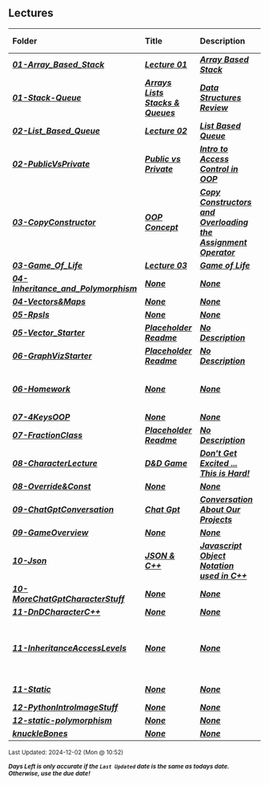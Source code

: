 ## Lectures

| Folder | Title | Description | Due Date | Due |  |
|:------|:------|:------|:-----:|:-----:|-----|
| ***<a href="https://github.com/rugbyprof/2143-Object-Oriented-Programming/tree/master/Lectures/01-Array_Based_Stack">01-Array_Based_Stack</a>*** | ***<a href="https://github.com/rugbyprof/2143-Object-Oriented-Programming/tree/master/Lectures/01-Array_Based_Stack"> Lecture 01 </a>*** | ***<a href="https://github.com/rugbyprof/2143-Object-Oriented-Programming/tree/master/Lectures/01-Array_Based_Stack"> Array Based Stack</a>*** | ***<a href="https://github.com/rugbyprof/2143-Object-Oriented-Programming/tree/master/Lectures/01-Array_Based_Stack">None</a>*** | ***<a href="https://github.com/rugbyprof/2143-Object-Oriented-Programming/tree/master/Lectures/01-Array_Based_Stack">N/A</a>*** |  |
| ***<a href="https://github.com/rugbyprof/2143-Object-Oriented-Programming/tree/master/Lectures/01-Stack-Queue">01-Stack-Queue</a>*** | ***<a href="https://github.com/rugbyprof/2143-Object-Oriented-Programming/tree/master/Lectures/01-Stack-Queue"> Arrays Lists Stacks & Queues </a>*** | ***<a href="https://github.com/rugbyprof/2143-Object-Oriented-Programming/tree/master/Lectures/01-Stack-Queue"> Data Structures Review</a>*** | ***<a href="https://github.com/rugbyprof/2143-Object-Oriented-Programming/tree/master/Lectures/01-Stack-Queue">None</a>*** | ***<a href="https://github.com/rugbyprof/2143-Object-Oriented-Programming/tree/master/Lectures/01-Stack-Queue"> NA</a>*** |  |
| ***<a href="https://github.com/rugbyprof/2143-Object-Oriented-Programming/tree/master/Lectures/02-List_Based_Queue">02-List_Based_Queue</a>*** | ***<a href="https://github.com/rugbyprof/2143-Object-Oriented-Programming/tree/master/Lectures/02-List_Based_Queue"> Lecture 02 </a>*** | ***<a href="https://github.com/rugbyprof/2143-Object-Oriented-Programming/tree/master/Lectures/02-List_Based_Queue"> List Based Queue</a>*** | ***<a href="https://github.com/rugbyprof/2143-Object-Oriented-Programming/tree/master/Lectures/02-List_Based_Queue">None</a>*** | ***<a href="https://github.com/rugbyprof/2143-Object-Oriented-Programming/tree/master/Lectures/02-List_Based_Queue">N/A</a>*** |  |
| ***<a href="https://github.com/rugbyprof/2143-Object-Oriented-Programming/tree/master/Lectures/02-PublicVsPrivate">02-PublicVsPrivate</a>*** | ***<a href="https://github.com/rugbyprof/2143-Object-Oriented-Programming/tree/master/Lectures/02-PublicVsPrivate"> Public vs Private </a>*** | ***<a href="https://github.com/rugbyprof/2143-Object-Oriented-Programming/tree/master/Lectures/02-PublicVsPrivate"> Intro to Access Control in OOP</a>*** | ***<a href="https://github.com/rugbyprof/2143-Object-Oriented-Programming/tree/master/Lectures/02-PublicVsPrivate">None</a>*** | ***<a href="https://github.com/rugbyprof/2143-Object-Oriented-Programming/tree/master/Lectures/02-PublicVsPrivate"> NA</a>*** |  |
| ***<a href="https://github.com/rugbyprof/2143-Object-Oriented-Programming/tree/master/Lectures/03-CopyConstructor">03-CopyConstructor</a>*** | ***<a href="https://github.com/rugbyprof/2143-Object-Oriented-Programming/tree/master/Lectures/03-CopyConstructor"> OOP Concept </a>*** | ***<a href="https://github.com/rugbyprof/2143-Object-Oriented-Programming/tree/master/Lectures/03-CopyConstructor"> Copy Constructors and Overloading the Assignment Operator</a>*** | ***<a href="https://github.com/rugbyprof/2143-Object-Oriented-Programming/tree/master/Lectures/03-CopyConstructor">None</a>*** | ***<a href="https://github.com/rugbyprof/2143-Object-Oriented-Programming/tree/master/Lectures/03-CopyConstructor"> NA</a>*** |  |
| ***<a href="https://github.com/rugbyprof/2143-Object-Oriented-Programming/tree/master/Lectures/03-Game_Of_Life">03-Game_Of_Life</a>*** | ***<a href="https://github.com/rugbyprof/2143-Object-Oriented-Programming/tree/master/Lectures/03-Game_Of_Life"> Lecture 03 </a>*** | ***<a href="https://github.com/rugbyprof/2143-Object-Oriented-Programming/tree/master/Lectures/03-Game_Of_Life"> Game of Life</a>*** | ***<a href="https://github.com/rugbyprof/2143-Object-Oriented-Programming/tree/master/Lectures/03-Game_Of_Life">None</a>*** | ***<a href="https://github.com/rugbyprof/2143-Object-Oriented-Programming/tree/master/Lectures/03-Game_Of_Life">N/A</a>*** |  |
| ***<a href="https://github.com/rugbyprof/2143-Object-Oriented-Programming/tree/master/Lectures/04-Inheritance_and_Polymorphism">04-Inheritance_and_Polymorphism</a>*** | ***<a href="https://github.com/rugbyprof/2143-Object-Oriented-Programming/tree/master/Lectures/04-Inheritance_and_Polymorphism">None</a>*** | ***<a href="https://github.com/rugbyprof/2143-Object-Oriented-Programming/tree/master/Lectures/04-Inheritance_and_Polymorphism">None</a>*** | ***<a href="https://github.com/rugbyprof/2143-Object-Oriented-Programming/tree/master/Lectures/04-Inheritance_and_Polymorphism">None</a>*** | ***<a href="https://github.com/rugbyprof/2143-Object-Oriented-Programming/tree/master/Lectures/04-Inheritance_and_Polymorphism"> None</a>*** |  |
| ***<a href="https://github.com/rugbyprof/2143-Object-Oriented-Programming/tree/master/Lectures/04-Vectors&Maps">04-Vectors&Maps</a>*** | ***<a href="https://github.com/rugbyprof/2143-Object-Oriented-Programming/tree/master/Lectures/04-Vectors&Maps">None</a>*** | ***<a href="https://github.com/rugbyprof/2143-Object-Oriented-Programming/tree/master/Lectures/04-Vectors&Maps">None</a>*** | ***<a href="https://github.com/rugbyprof/2143-Object-Oriented-Programming/tree/master/Lectures/04-Vectors&Maps">None</a>*** | ***<a href="https://github.com/rugbyprof/2143-Object-Oriented-Programming/tree/master/Lectures/04-Vectors&Maps">|  #  | Name                             | Description                                       |</a>*** |  |
| ***<a href="https://github.com/rugbyprof/2143-Object-Oriented-Programming/tree/master/Lectures/05-Rpsls">05-Rpsls</a>*** | ***<a href="https://github.com/rugbyprof/2143-Object-Oriented-Programming/tree/master/Lectures/05-Rpsls">None</a>*** | ***<a href="https://github.com/rugbyprof/2143-Object-Oriented-Programming/tree/master/Lectures/05-Rpsls">None</a>*** | ***<a href="https://github.com/rugbyprof/2143-Object-Oriented-Programming/tree/master/Lectures/05-Rpsls">None</a>*** | ***<a href="https://github.com/rugbyprof/2143-Object-Oriented-Programming/tree/master/Lectures/05-Rpsls">N/A</a>*** |  |
| ***<a href="https://github.com/rugbyprof/2143-Object-Oriented-Programming/tree/master/Lectures/05-Vector_Starter">05-Vector_Starter</a>*** | ***<a href="https://github.com/rugbyprof/2143-Object-Oriented-Programming/tree/master/Lectures/05-Vector_Starter"> Placeholder Readme </a>*** | ***<a href="https://github.com/rugbyprof/2143-Object-Oriented-Programming/tree/master/Lectures/05-Vector_Starter"> No Description</a>*** | ***<a href="https://github.com/rugbyprof/2143-Object-Oriented-Programming/tree/master/Lectures/05-Vector_Starter">None</a>*** | ***<a href="https://github.com/rugbyprof/2143-Object-Oriented-Programming/tree/master/Lectures/05-Vector_Starter">N/A</a>*** |  |
| ***<a href="https://github.com/rugbyprof/2143-Object-Oriented-Programming/tree/master/Lectures/06-GraphVizStarter">06-GraphVizStarter</a>*** | ***<a href="https://github.com/rugbyprof/2143-Object-Oriented-Programming/tree/master/Lectures/06-GraphVizStarter"> Placeholder Readme </a>*** | ***<a href="https://github.com/rugbyprof/2143-Object-Oriented-Programming/tree/master/Lectures/06-GraphVizStarter"> No Description</a>*** | ***<a href="https://github.com/rugbyprof/2143-Object-Oriented-Programming/tree/master/Lectures/06-GraphVizStarter">None</a>*** | ***<a href="https://github.com/rugbyprof/2143-Object-Oriented-Programming/tree/master/Lectures/06-GraphVizStarter">N/A</a>*** |  |
| ***<a href="https://github.com/rugbyprof/2143-Object-Oriented-Programming/tree/master/Lectures/06-Homework">06-Homework</a>*** | ***<a href="https://github.com/rugbyprof/2143-Object-Oriented-Programming/tree/master/Lectures/06-Homework">None</a>*** | ***<a href="https://github.com/rugbyprof/2143-Object-Oriented-Programming/tree/master/Lectures/06-Homework">None</a>*** | ***<a href="https://github.com/rugbyprof/2143-Object-Oriented-Programming/tree/master/Lectures/06-Homework">None</a>*** | ***<a href="https://github.com/rugbyprof/2143-Object-Oriented-Programming/tree/master/Lectures/06-Homework"> 1. **Card Game: "War" with Inheritance**</a>*** |  |
| ***<a href="https://github.com/rugbyprof/2143-Object-Oriented-Programming/tree/master/Lectures/07-4KeysOOP">07-4KeysOOP</a>*** | ***<a href="https://github.com/rugbyprof/2143-Object-Oriented-Programming/tree/master/Lectures/07-4KeysOOP">None</a>*** | ***<a href="https://github.com/rugbyprof/2143-Object-Oriented-Programming/tree/master/Lectures/07-4KeysOOP">None</a>*** | ***<a href="https://github.com/rugbyprof/2143-Object-Oriented-Programming/tree/master/Lectures/07-4KeysOOP">None</a>*** | ***<a href="https://github.com/rugbyprof/2143-Object-Oriented-Programming/tree/master/Lectures/07-4KeysOOP">N/A</a>*** |  |
| ***<a href="https://github.com/rugbyprof/2143-Object-Oriented-Programming/tree/master/Lectures/07-FractionClass">07-FractionClass</a>*** | ***<a href="https://github.com/rugbyprof/2143-Object-Oriented-Programming/tree/master/Lectures/07-FractionClass"> Placeholder Readme </a>*** | ***<a href="https://github.com/rugbyprof/2143-Object-Oriented-Programming/tree/master/Lectures/07-FractionClass"> No Description</a>*** | ***<a href="https://github.com/rugbyprof/2143-Object-Oriented-Programming/tree/master/Lectures/07-FractionClass">None</a>*** | ***<a href="https://github.com/rugbyprof/2143-Object-Oriented-Programming/tree/master/Lectures/07-FractionClass">N/A</a>*** |  |
| ***<a href="https://github.com/rugbyprof/2143-Object-Oriented-Programming/tree/master/Lectures/08-CharacterLecture">08-CharacterLecture</a>*** | ***<a href="https://github.com/rugbyprof/2143-Object-Oriented-Programming/tree/master/Lectures/08-CharacterLecture"> D&D Game </a>*** | ***<a href="https://github.com/rugbyprof/2143-Object-Oriented-Programming/tree/master/Lectures/08-CharacterLecture"> Don't Get Excited ... This is Hard!</a>*** | ***<a href="https://github.com/rugbyprof/2143-Object-Oriented-Programming/tree/master/Lectures/08-CharacterLecture">None</a>*** | ***<a href="https://github.com/rugbyprof/2143-Object-Oriented-Programming/tree/master/Lectures/08-CharacterLecture"> Characters</a>*** |  |
| ***<a href="https://github.com/rugbyprof/2143-Object-Oriented-Programming/tree/master/Lectures/08-Override&Const">08-Override&Const</a>*** | ***<a href="https://github.com/rugbyprof/2143-Object-Oriented-Programming/tree/master/Lectures/08-Override&Const">None</a>*** | ***<a href="https://github.com/rugbyprof/2143-Object-Oriented-Programming/tree/master/Lectures/08-Override&Const">None</a>*** | ***<a href="https://github.com/rugbyprof/2143-Object-Oriented-Programming/tree/master/Lectures/08-Override&Const">None</a>*** | ***<a href="https://github.com/rugbyprof/2143-Object-Oriented-Programming/tree/master/Lectures/08-Override&Const"> Const</a>*** |  |
| ***<a href="https://github.com/rugbyprof/2143-Object-Oriented-Programming/tree/master/Lectures/09-ChatGptConversation">09-ChatGptConversation</a>*** | ***<a href="https://github.com/rugbyprof/2143-Object-Oriented-Programming/tree/master/Lectures/09-ChatGptConversation"> Chat Gpt </a>*** | ***<a href="https://github.com/rugbyprof/2143-Object-Oriented-Programming/tree/master/Lectures/09-ChatGptConversation"> Conversation About Our Projects</a>*** | ***<a href="https://github.com/rugbyprof/2143-Object-Oriented-Programming/tree/master/Lectures/09-ChatGptConversation">None</a>*** | ***<a href="https://github.com/rugbyprof/2143-Object-Oriented-Programming/tree/master/Lectures/09-ChatGptConversation"> Due : None</a>*** |  |
| ***<a href="https://github.com/rugbyprof/2143-Object-Oriented-Programming/tree/master/Lectures/09-GameOverview">09-GameOverview</a>*** | ***<a href="https://github.com/rugbyprof/2143-Object-Oriented-Programming/tree/master/Lectures/09-GameOverview">None</a>*** | ***<a href="https://github.com/rugbyprof/2143-Object-Oriented-Programming/tree/master/Lectures/09-GameOverview">None</a>*** | ***<a href="https://github.com/rugbyprof/2143-Object-Oriented-Programming/tree/master/Lectures/09-GameOverview">None</a>*** | ***<a href="https://github.com/rugbyprof/2143-Object-Oriented-Programming/tree/master/Lectures/09-GameOverview">|  #  | File Name                  | Description                                     |</a>*** |  |
| ***<a href="https://github.com/rugbyprof/2143-Object-Oriented-Programming/tree/master/Lectures/10-Json">10-Json</a>*** | ***<a href="https://github.com/rugbyprof/2143-Object-Oriented-Programming/tree/master/Lectures/10-Json"> JSON & C++ </a>*** | ***<a href="https://github.com/rugbyprof/2143-Object-Oriented-Programming/tree/master/Lectures/10-Json"> Javascript Object Notation used in C++</a>*** | ***<a href="https://github.com/rugbyprof/2143-Object-Oriented-Programming/tree/master/Lectures/10-Json">None</a>*** | ***<a href="https://github.com/rugbyprof/2143-Object-Oriented-Programming/tree/master/Lectures/10-Json"> NA</a>*** |  |
| ***<a href="https://github.com/rugbyprof/2143-Object-Oriented-Programming/tree/master/Lectures/10-MoreChatGptCharacterStuff">10-MoreChatGptCharacterStuff</a>*** | ***<a href="https://github.com/rugbyprof/2143-Object-Oriented-Programming/tree/master/Lectures/10-MoreChatGptCharacterStuff">None</a>*** | ***<a href="https://github.com/rugbyprof/2143-Object-Oriented-Programming/tree/master/Lectures/10-MoreChatGptCharacterStuff">None</a>*** | ***<a href="https://github.com/rugbyprof/2143-Object-Oriented-Programming/tree/master/Lectures/10-MoreChatGptCharacterStuff">None</a>*** | ***<a href="https://github.com/rugbyprof/2143-Object-Oriented-Programming/tree/master/Lectures/10-MoreChatGptCharacterStuff">N/A</a>*** |  |
| ***<a href="https://github.com/rugbyprof/2143-Object-Oriented-Programming/tree/master/Lectures/11-DnDCharacterC++">11-DnDCharacterC++</a>*** | ***<a href="https://github.com/rugbyprof/2143-Object-Oriented-Programming/tree/master/Lectures/11-DnDCharacterC++">None</a>*** | ***<a href="https://github.com/rugbyprof/2143-Object-Oriented-Programming/tree/master/Lectures/11-DnDCharacterC++">None</a>*** | ***<a href="https://github.com/rugbyprof/2143-Object-Oriented-Programming/tree/master/Lectures/11-DnDCharacterC++">None</a>*** | ***<a href="https://github.com/rugbyprof/2143-Object-Oriented-Programming/tree/master/Lectures/11-DnDCharacterC++">N/A</a>*** |  |
| ***<a href="https://github.com/rugbyprof/2143-Object-Oriented-Programming/tree/master/Lectures/11-InheritanceAccessLevels">11-InheritanceAccessLevels</a>*** | ***<a href="https://github.com/rugbyprof/2143-Object-Oriented-Programming/tree/master/Lectures/11-InheritanceAccessLevels">None</a>*** | ***<a href="https://github.com/rugbyprof/2143-Object-Oriented-Programming/tree/master/Lectures/11-InheritanceAccessLevels">None</a>*** | ***<a href="https://github.com/rugbyprof/2143-Object-Oriented-Programming/tree/master/Lectures/11-InheritanceAccessLevels">None</a>*** | ***<a href="https://github.com/rugbyprof/2143-Object-Oriented-Programming/tree/master/Lectures/11-InheritanceAccessLevels"> 1. **Public Inheritance** (`class Derived : public Base`)</a>*** |  |
| ***<a href="https://github.com/rugbyprof/2143-Object-Oriented-Programming/tree/master/Lectures/11-Static">11-Static</a>*** | ***<a href="https://github.com/rugbyprof/2143-Object-Oriented-Programming/tree/master/Lectures/11-Static">None</a>*** | ***<a href="https://github.com/rugbyprof/2143-Object-Oriented-Programming/tree/master/Lectures/11-Static">None</a>*** | ***<a href="https://github.com/rugbyprof/2143-Object-Oriented-Programming/tree/master/Lectures/11-Static">None</a>*** | ***<a href="https://github.com/rugbyprof/2143-Object-Oriented-Programming/tree/master/Lectures/11-Static"> Code Example:</a>*** |  |
| ***<a href="https://github.com/rugbyprof/2143-Object-Oriented-Programming/tree/master/Lectures/12-PythonIntroImageStuff">12-PythonIntroImageStuff</a>*** | ***<a href="https://github.com/rugbyprof/2143-Object-Oriented-Programming/tree/master/Lectures/12-PythonIntroImageStuff">None</a>*** | ***<a href="https://github.com/rugbyprof/2143-Object-Oriented-Programming/tree/master/Lectures/12-PythonIntroImageStuff">None</a>*** | ***<a href="https://github.com/rugbyprof/2143-Object-Oriented-Programming/tree/master/Lectures/12-PythonIntroImageStuff">None</a>*** | ***<a href="https://github.com/rugbyprof/2143-Object-Oriented-Programming/tree/master/Lectures/12-PythonIntroImageStuff">N/A</a>*** |  |
| ***<a href="https://github.com/rugbyprof/2143-Object-Oriented-Programming/tree/master/Lectures/12-static-polymorphism">12-static-polymorphism</a>*** | ***<a href="https://github.com/rugbyprof/2143-Object-Oriented-Programming/tree/master/Lectures/12-static-polymorphism">None</a>*** | ***<a href="https://github.com/rugbyprof/2143-Object-Oriented-Programming/tree/master/Lectures/12-static-polymorphism">None</a>*** | ***<a href="https://github.com/rugbyprof/2143-Object-Oriented-Programming/tree/master/Lectures/12-static-polymorphism">None</a>*** | ***<a href="https://github.com/rugbyprof/2143-Object-Oriented-Programming/tree/master/Lectures/12-static-polymorphism">N/A</a>*** |  |
| ***<a href="https://github.com/rugbyprof/2143-Object-Oriented-Programming/tree/master/Lectures/knuckleBones">knuckleBones</a>*** | ***<a href="https://github.com/rugbyprof/2143-Object-Oriented-Programming/tree/master/Lectures/knuckleBones">None</a>*** | ***<a href="https://github.com/rugbyprof/2143-Object-Oriented-Programming/tree/master/Lectures/knuckleBones">None</a>*** | ***<a href="https://github.com/rugbyprof/2143-Object-Oriented-Programming/tree/master/Lectures/knuckleBones">None</a>*** | ***<a href="https://github.com/rugbyprof/2143-Object-Oriented-Programming/tree/master/Lectures/knuckleBones">N/A</a>*** |  |

<sup>Last Updated: 2024-12-02 (Mon @ 10:52)</sup> 

<sup>***Days Left is only accurate if the `Last Updated` date is the same as todays date. Otherwise, use the due date!***</sup> 